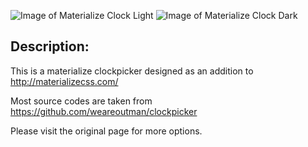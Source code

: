 ![Image of Materialize Clock Light](https://chingyawhao.github.io/images/material-clock-light.png)
![Image of Materialize Clock Dark](https://chingyawhao.github.io/images/material-clock-dark.png)

## Description:
This is a materialize clockpicker designed as an addition to http://materializecss.com/

Most source codes are taken from https://github.com/weareoutman/clockpicker

Please visit the original page for more options.

